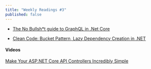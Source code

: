 ```yaml
---
title: "Weekly Readings #3"
published: false
---
```


- [The No Bullsh*t guide to GraphQL in .Net Core](https://medium.com/swlh/the-no-bullsh-t-guide-to-graphql-in-net-core-9df290be7f27)

- [Clean Code: Bucket Pattern, Lazy Dependency Creation in .NET](https://trailheadtechnology.com/clean-code-bucket-pattern-lazy-dependency-creation-in-net/)

#### Videos

[Make Your ASP.NET Core API Controllers Incredibly Simple](https://www.youtube.com/watch?v=AVA2mKG4WOc&t=566s)

